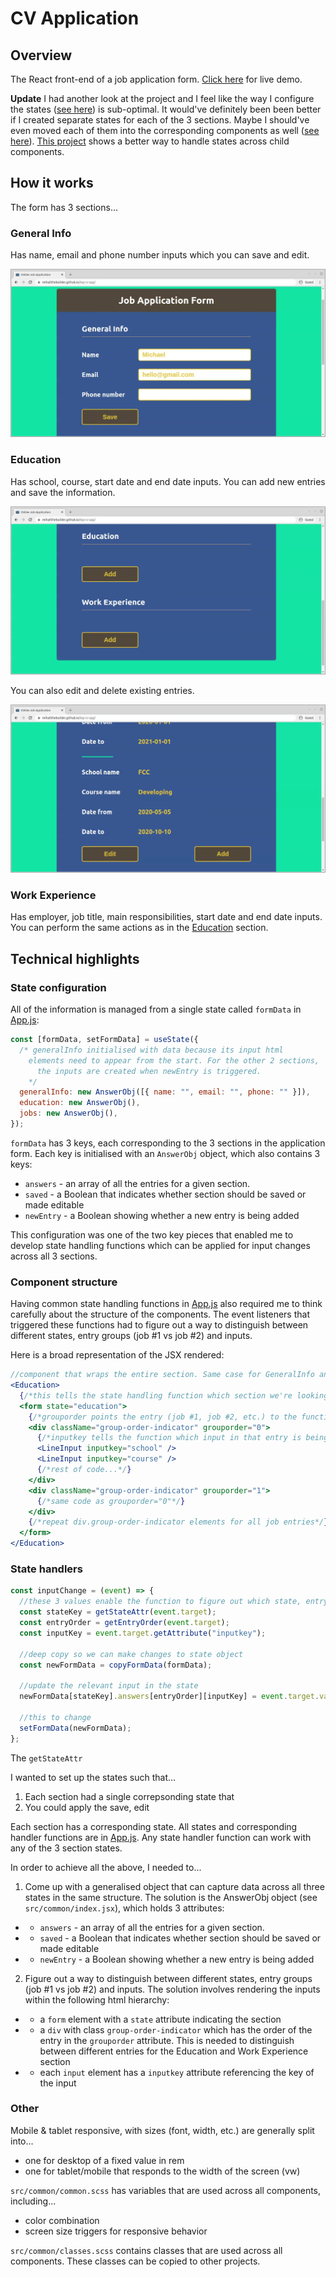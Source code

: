 # CV Application

## Overview

The React front-end of a job application form. [Click here](https://mihailthebuilder.github.io/top-cv-app/) for live demo.

**Update** I had another look at the project and I feel like the way I configure the states ([see here](#state-configuration)) is sub-optimal. It would've definitely been been better if I created separate states for each of the 3 sections. Maybe I should've even moved each of them into the corresponding components as well ([see here](#component-structure)). [This project](https://github.com/mihailthebuilder/personal-site) shows a better way to handle states across child components.

## How it works

The form has 3 sections...

### General Info

Has name, email and phone number inputs which you can save and edit.

![general info](./demo/general-info.gif)

### Education

Has school, course, start date and end date inputs. You can add new entries and save the information.

![education add and save](./demo/education-add.gif)

You can also edit and delete existing entries.

![education edit and delete](./demo/education-edit.gif)

### Work Experience

Has employer, job title, main responsibilities, start date and end date inputs. You can perform the same actions as in the [Education](#education) section.

## Technical highlights

### State configuration

All of the information is managed from a single state called `formData` in [App.js](./src/App.js):

```js
const [formData, setFormData] = useState({
  /* generalInfo initialised with data because its input html 
    elements need to appear from the start. For the other 2 sections,
      the inputs are created when newEntry is triggered.
    */
  generalInfo: new AnswerObj([{ name: "", email: "", phone: "" }]),
  education: new AnswerObj(),
  jobs: new AnswerObj(),
});
```

`formData` has 3 keys, each corresponding to the 3 sections in the application form. Each key is initialised with an `AnswerObj` object, which also contains 3 keys:

- `answers` - an array of all the entries for a given section.
- `saved` - a Boolean that indicates whether section should be saved or made editable
- `newEntry` - a Boolean showing whether a new entry is being added

This configuration was one of the two key pieces that enabled me to develop state handling functions which can be applied for input changes across all 3 sections.

### Component structure

Having common state handling functions in [App.js](./App.js) also required me to think carefully about the structure of the components. The event listeners that triggered these functions had to figure out a way to distinguish between different states, entry groups (job #1 vs job #2) and inputs.

Here is a broad representation of the JSX rendered:

```jsx
//component that wraps the entire section. Same case for GeneralInfo and WorkExp
<Education>
  {/*this tells the state handling function which section we're looking at */}
  <form state="education">
    {/*grouporder points the entry (job #1, job #2, etc.) to the function*/}
    <div className="group-order-indicator" grouporder="0">
      {/*inputkey tells the function which input in that entry is being activated*/}
      <LineInput inputkey="school" />
      <LineInput inputkey="course" />
      {/*rest of code...*/}
    </div>
    <div className="group-order-indicator" grouporder="1">
      {/*same code as grouporder="0"*/}
    </div>
    {/*repeat div.group-order-indicator elements for all job entries*/}
  </form>
</Education>
```

### State handlers

```js
const inputChange = (event) => {
  //these 3 values enable the function to figure out which state, entry and input it's being triggered by. See readme for more.
  const stateKey = getStateAttr(event.target);
  const entryOrder = getEntryOrder(event.target);
  const inputKey = event.target.getAttribute("inputkey");

  //deep copy so we can make changes to state object
  const newFormData = copyFormData(formData);

  //update the relevant input in the state
  newFormData[stateKey].answers[entryOrder][inputKey] = event.target.value;

  //this to change
  setFormData(newFormData);
};
```

The `getStateAttr`

I wanted to set up the states such that...

1. Each section had a single correpsonding state that
2. You could apply the save, edit

Each section has a corresponding state. All states and corresponding handler functions are in [App.js](./src/App.js). Any state handler function can work with any of the 3 section states.

In order to achieve all the above, I needed to...

1. Come up with a generalised object that can capture data across all three states in the same structure. The solution is the AnswerObj object (see `src/common/index.jsx`), which holds 3 attributes:

- - `answers` - an array of all the entries for a given section.
- - `saved` - a Boolean that indicates whether section should be saved or made editable
- - `newEntry` - a Boolean showing whether a new entry is being added

2. Figure out a way to distinguish between different states, entry groups (job #1 vs job #2) and inputs. The solution involves rendering the inputs within the following html hierarchy:

- - a `form` element with a `state` attribute indicating the section
- - a `div` with class `group-order-indicator` which has the order of the entry in the `grouporder` attribute. This is needed to distinguish between different entries for the Education and Work Experience section
- - each `input` element has a `inputkey` attribute referencing the key of the input

### Other

Mobile & tablet responsive, with sizes (font, width, etc.) are generally split into...

- one for desktop of a fixed value in rem
- one for tablet/mobile that responds to the width of the screen (vw)

`src/common/common.scss` has variables that are used across all components, including...

- color combination
- screen size triggers for responsive behavior

`src/common/classes.scss` contains classes that are used across all components. These classes can be copied to other projects.
